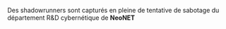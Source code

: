 ﻿Des shadowrunners sont capturés en pleine de tentative de sabotage du département R&D cybernétique de **NeoNET**